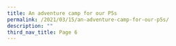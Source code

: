 ```yaml
---
title: An adventure camp for our P5s
permalink: /2021/03/15/an-adventure-camp-for-our-p5s/
description: ""
third_nav_title: Page 6
---
```

